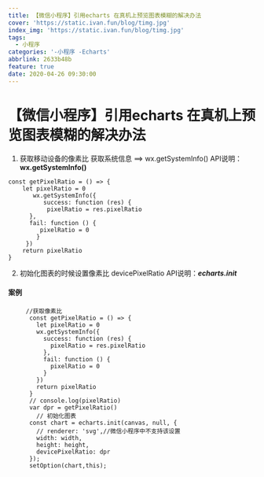 ```yaml
---
title: 【微信小程序】引用echarts 在真机上预览图表模糊的解决办法
cover: 'https://static.ivan.fun/blog/timg.jpg'
index_img: 'https://static.ivan.fun/blog/timg.jpg'
tags:
  - 小程序
categories: '-小程序 -Echarts'
abbrlink: 2633b48b
feature: true
date: 2020-04-26 09:30:00
---
```

# 【微信小程序】引用echarts 在真机上预览图表模糊的解决办法

1. 获取移动设备的像素比 获取系统信息 ==> wx.getSystemInfo()  API说明：**wx.getSystemInfo()**

```
const getPixelRatio = () => {
    let pixelRatio = 0
       wx.getSystemInfo({
          success: function (res) {
           pixelRatio = res.pixelRatio
      },
      fail: function () {
         pixelRatio = 0
     	}
     })
    return pixelRatio
}
```

2. 初始化图表的时候设置像素比 devicePixelRatio API说明：***echarts.init***
#### 案例

```
	 //获取像素比
      const getPixelRatio = () => {
        let pixelRatio = 0
        wx.getSystemInfo({
          success: function (res) {
            pixelRatio = res.pixelRatio
          },
          fail: function () {
            pixelRatio = 0
          }
        })
        return pixelRatio
      }
      // console.log(pixelRatio)
      var dpr = getPixelRatio()
        // 初始化图表
      const chart = echarts.init(canvas, null, {
        // renderer: 'svg',//微信小程序中不支持该设置
        width: width,
        height: height,
        devicePixelRatio: dpr
      });
      setOption(chart,this);


```
